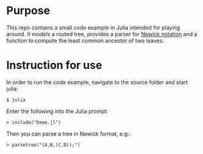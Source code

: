 # Purpose 

This repo contains a small code example in Julia intended for playing around. It models a rooted tree, provides a parser for [Newick notation](https://en.wikipedia.org/wiki/Newick_format) and a function to compute the least common ancestor of two leaves.

# Instruction for use

In order to run the code example, navigate to the source folder and start julia: 

```
$ julia
```

Enter the following into the Julia prompt:

```
> include("Demo.jl")
```

Then you can parse a tree in Newick format, e.g.:

```
> parsetree("(A,B,(C,D));")
```
